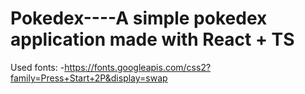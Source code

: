 # Pokedex----A simple pokedex application made with React + TS

Used fonts:
-https://fonts.googleapis.com/css2?family=Press+Start+2P&display=swap
